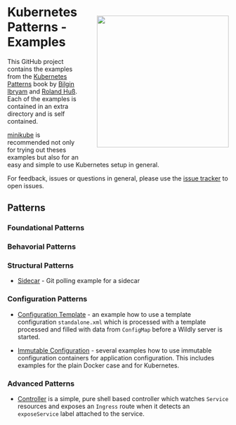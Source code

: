 
<a href="https://leanpub.com/k8spatterns"><img src="https://s3.amazonaws.com/titlepages.leanpub.com/k8spatterns/hero?1492193906" align="right" width="300px" style="float:right; margin: 50px 0px 20px 30px;"/></a>

# Kubernetes Patterns - Examples

This GitHub project contains the examples from the [Kubernetes Patterns](https://leanpub.com/k8spatterns) book by [Bilgin Ibryam](https://github.com/bibryam) and [Roland Huß](https://github.com/rhuss).
Each of the examples is contained in an extra directory and is self contained.

[minikube](https://github.com/kubernetes/minikube) is recommended not only for trying out theses examples but also for an easy and simple to use Kubernetes setup in general.

For feedback, issues or questions in general, please use the [issue tracker](https://github.com/bibryam/k8spatterns/issues) to open issues.

## Patterns

### Foundational Patterns

### Behavorial Patterns

### Structural Patterns

* [Sidecar](structural/Sidecar/README.adoc) - Git polling example for a sidecar

### Configuration Patterns

* [Configuration Template](configuration/ConfigurationTemplate/README.adoc) - an example how to use a template configuration `standalone.xml` which is processed with a template processed and filled with data from `ConfigMap` before a Wildly server is started.

* [Immutable Configuration](configuration/ImmutableConfiguration/README.adoc) - several examples how to use immutable configuration containers for application configuration. This includes examples for the plain Docker case and for Kubernetes.

### Advanced Patterns

* [Controller](advanced/Controller/README.adoc) is a simple, pure shell based controller which watches `Service` resources and exposes an `Ingress` route when it detects an `exposeService` label attached to the service.
